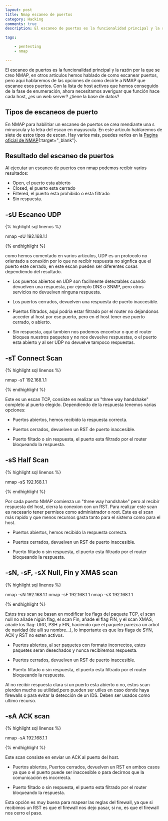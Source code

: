 ```yaml
---
layout: post
title: Nmap escaneo de puertos
category: Hacking
comments: true
description: El escaneo de puertos es la funcionalidad principal y la razón por la que se creo NMAP, en otros articulos hemos hablado de como escanear puertos, pero aqui hablaremos de las opciones de como decirle a NMAP que escanee esos puertos. Con la lista de host activos que hemos conseguido de la fase de enumeración, ahora necesitamos averiguar que función hace cada host, ¿es un web server?  ¿tiene la base de datos?

tags:   

    - pentesting
    - nmap

---
```


 El escaneo de puertos es la funcionalidad principal y la razón por la que se creo NMAP, en otros articulos hemos hablado de como escanear puertos, pero aqui hablaremos de las opciones de como decirle a NMAP que escanee esos puertos. Con la lista de host activos que hemos conseguido de la fase de enumeración, ahora necesitamos averiguar que función hace cada host, ¿es un web server?  ¿tiene la base de datos?


## Tipos de escaneos de puerto

En NMAP para habilitiar un escaneo de puertos se crea mendiante una s minuscula y la letra del escan en mayuscula. En este articulo hablaremos de siete de estos tipos de escan. Hay varios más, puedes verlos en la [Pagina oficial de NMAP](https://nmap.org/book/man-port-scanning-techniques.html){:target="_blank"}.

## Resultado del escaneo de puertos

Al ejecutar un escaneo de puertos con nmap podemos recibir varios resultados:

* Open, el puerto esta abierto
* Closed, el puerto esta cerrado
* Filtered, el puerto esta prohibido o esta filtrado
* Sin respuesta.


## -sU Escaneo UDP

{% highlight sql linenos %}

nmap -sU 192.168.1.1

{% endhighlight %}

como hemos comentado en varios articulos, UDP es un protocolo no orientado a conexión por lo que no recibir respuesta no signfica que el puerto este cerrado, en este escan pueden ser diferentes cosas dependiendo del resultado.

* Los puertos abiertos en UDP son facilmente detectables cuando devuelven una respuesta, por ejemplo DNS o SNMP, pero otros servicios no devuelven ninguna respuesta.

* Los puertos cerrados, devuelven una respuesta de puerto inaccesible.

* Puertos filtrados, aqui podria estar filtrado por el router no dejandonos acceder al host por ese puerto, pero en el host tener ese puerto cerrado, o abierto.

* Sin respuesta, aqui tambien nos podemos encontrar o que el router bloquea nuestros paquetes y no nos devuelve respuestas, o el puerto esta abierto y al ser UDP no devuelve tampoco respuestas.

## -sT Connect Scan

{% highlight sql linenos %}

nmap -sT 192.168.1.1

{% endhighlight %}

Este es un escan TCP, consiste en realizar un "three way handshake" completo al puerto elegido. Dependiendo de la respuesta tenemos varias opciones:

* Puertos abiertos, hemos recibido la respuesta correcta.

* Puertos cerrados, devuelven un RST de puerto inaccesible.

* Puerto filtado o sin respuesta, el puerto esta filtrado por el router bloqueando la respuesta.


## -sS Half Scan

{% highlight sql linenos %}

nmap -sS 192.168.1.1

{% endhighlight %}

Por cada puerto NMAP comienza un "three way handshake" pero al recibir respuesta del host, cierra la conexion con un RST. Para realizar este scan es necesario tener permisos como administrador o root. Este es el scan más rapido y que menos recursos gasta tanto para el sistema como para el host.

* Puertos abiertos, hemos recibido la respuesta correcta.

* Puertos cerrados, devuelven un RST de puerto inaccesible.

* Puerto filtado o sin respuesta, el puerto esta filtrado por el router bloqueando la respuesta.


## -sN, -sF, -sX  Null, Fin y XMAS scan

{% highlight sql linenos %}

nmap -sN 192.168.1.1
nmap -sF 192.168.1.1
nmap -sX 192.168.1.1


{% endhighlight %}

Estos tres scan se basan en modificar los flags del paquete TCP, el scan null no añade nigún flag, el scan Fin, añade el flag FIN, y el scan XMAS, añade los flag: URG, PSH y FIN, haciendo que el paquete parezca un arbol de navidad (de alli su nombre...), lo importante es que los flags de SYN, ACK y RST no esten activos.

* Puertos abiertos, al ser paquetes con formato incorrectos, estos paquetes seran desechados y nunca recibiremos respuesta.

* Puertos cerrados, devuelven un RST de puerto inaccesible.

* Puerto filtado o sin respuesta, el puerto esta filtrado por el router bloqueando la respuesta.

Al no recibir respuesta clara si un puerto esta abierto o no, estos scan pierden mucho su utilidad,pero pueden ser utiles en caso donde haya firewalls o para evitar la detección de un IDS. Deben ser usados como ultimo recurso.

## -sA ACK scan

{% highlight sql linenos %}

nmap -sA 192.168.1.1

{% endhighlight %}

Este scan consiste en enviar un ACK al puerto del host.

* Puertos abiertos, Puertos cerrados, devuelven un RST en ambos casos ya que o el puerto puede ser inaccesible o para decirnos que la comunicación es incorrecta.

* Puerto filtado o sin respuesta, el puerto esta filtrado por el router bloqueando la respuesta.

Esta opción es muy buena para mapear las reglas del firewall, ya que si recibimos un RST es que el firewall nos dejo pasar, si no, es que el firewall nos cerro el paso.








